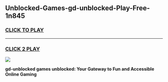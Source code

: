 
## Unblocked-Games-gd-unblocked-Play-Free-1n845
<h3>
<a href="https://premium76.site?title=gd-unblocked&ref=21A">CLICK TO PLAY</a></h3>
<hr>

<h3>
<a href="https://premium76.site?title=gd-unblocked&ref=21A">CLICK 2 PLAY</a>
  
</h3>

<a href="https://premium76.site?title=gd-unblocked&ref=21A"><img src="https://clearcache.store/games.png"></a>


**gd-unblocked games unblocked: Your Gateway to Fun and Accessible Online Gaming**
